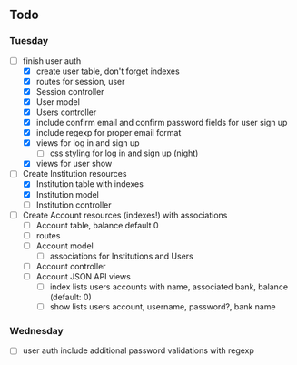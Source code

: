 ## Todo
### Tuesday
- [ ] finish user auth
  - [x] create user table, don't forget indexes
  - [x] routes for session, user
  - [x] Session controller
  - [x] User model
  - [x] Users controller
  - [x] include confirm email and confirm password fields for user sign up
  - [x] include regexp for proper email format
  - [x] views for log in and sign up
    - [ ] css styling for log in and sign up (night)
  - [x] views for user show
- [ ] Create Institution resources
  - [x] Institution table with indexes
  - [x] Institution model
  - [ ] Institution controller
- [ ] Create Account resources (indexes!) with associations
  - [ ] Account table, balance default 0
  - [ ] routes
  - [ ] Account model
    - [ ] associations for Institutions and Users
  - [ ] Account controller
  - [ ] Account JSON API views
    - [ ] index lists users accounts with name, associated bank, balance (default: 0)
    - [ ] show lists users account, username, password?, bank name

### Wednesday

- [ ] user auth include additional password validations with regexp
